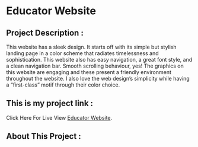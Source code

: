 # Educator Website
## Project Description :
This website has a sleek design. It starts off with its simple but stylish landing page in a color scheme that radiates timelessness and sophistication. This website also has easy navigation, a great font style, and a clean navigation bar.
Smooth scrolling behaviour, yes! The graphics on this website are engaging and these present a friendly environment throughout the website. I also love the web design’s simplicity while having a “first-class” motif through their color choice.

## This is my project link :

Click Here For Live View [Educator Website](https://educator1707.web.app/).

## About This Project :


